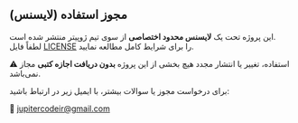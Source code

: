 ## مجوز استفاده (لایسنس)

این پروژه تحت یک **لایسنس محدود اختصاصی** از سوی تیم ژوپیتر منتشر شده است.  
لطفاً فایل [LICENSE](./LICENSE) را برای شرایط کامل مطالعه نمایید.

⚠️ استفاده، تغییر یا انتشار مجدد هیچ بخشی از این پروژه **بدون دریافت اجازه کتبی** مجاز نمی‌باشد.

برای درخواست مجوز یا سوالات بیشتر، با ایمیل زیر در ارتباط باشید:

📧 jupitercodeir@gmail.com

